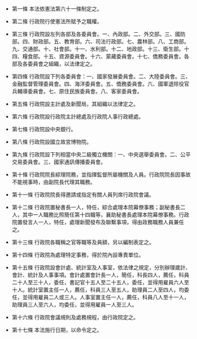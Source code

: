 * 第一條 本法依憲法第六十一條制定之。

* 第二條 行政院行使憲法所賦予之職權。

* 第三條 行政院設左列各部及各委員會。一、內政部。二、外交部。三、國防部。四、財政部。五、教育部。六、司法行政部。七、農林部。八、工商部。九、交通部。十、社會部。十一、水利部。十二、地政部。十三、衛生部。十四、糧食部。十五、資源委員會。十六、蒙藏委員會。十七、僑務委員會。各部及各委員會之組織，以法律定之。

* 第四條 行政院設下列各委員會：一、國家發展委員會。二、大陸委員會。三、金融監督管理委員會。四、海洋委員會。五、僑務委員會。六、國軍退除役官兵輔導委員會。七、原住民族委員會。八、客家委員會。

* 第五條 行政院設主計處及新聞局，其組織以法律定之。

* 第六條 行政院設行政院主計總處及行政院人事行政總處。

* 第七條 行政院設中央銀行。

* 第八條 行政院設國立故宮博物院。

* 第九條 行政院設下列相當中央二級獨立機關：一、中央選舉委員會。二、公平交易委員會。三、國家通訊傳播委員會。

* 第十條 行政院院長綜理院務，並指揮監督所屬機關及人員。行政院院長因事故不能視事時，由副院長代理其職務。

* 第十一條 行政院院長得邀請或指定有關人員列席行政院會議。

* 第十二條 行政院置秘書長一人，特任，綜合處理本院幕僚事務；副秘書長二人，其中一人職務比照簡任第十四職等，襄助秘書長處理本院幕僚事務。行政院置發言人一人，特任，處理新聞發布及聯繫事項，得由政務職務人員兼任之。

* 第十三條 行政院各職稱之官等職等及員額，另以編制表定之。

* 第十四條 行政院為處理特定事務，得於院內設專責單位。

* 第十五條 行政院設會計處、統計室及人事室，依法律之規定，分別辦理歲計、會計、統計及人事事項。會計處置會計長一人，簡任，科長四人，薦任，科員二十人至三十人，委任，書記官十五人至二十五人，委任，並得用雇員六人至十人。統計室置主任一人，薦任，科員三人至五人，助理員二人至四人，均委任，並得用雇員二人或三人。人事室置主任一人，薦任，科員八人至十一人，助理員三人至六人，均委任，並得用雇員一人至三人。

* 第十六條 行政院會議規則及處務規程，由行政院定之。

* 第十七條 本法施行日期，以命令定之。


